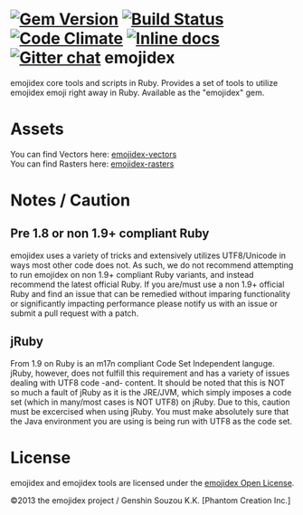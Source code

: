 [![Gem Version](https://badge.fury.io/rb/emojidex.png)](http://badge.fury.io/rb/emojidex)
[![Build Status](https://travis-ci.org/emojidex/emojidex.png)](https://travis-ci.org/emojidex/emojidex)
[![Code Climate](https://codeclimate.com/github/emojidex/emojidex.png)](https://codeclimate.com/github/emojidex/emojidex)
[![Inline docs](http://inch-ci.org/github/emojidex/emojidex.png?branch=master)](http://inch-ci.org/github/emojidex/emojidex)
[![Gitter chat](https://badges.gitter.im/emojidex/emojidex.png)](https://gitter.im/emojidex/emojidex)
emojidex
========
emojidex core tools and scripts in Ruby. Provides a set of tools to utilize emojidex emoji right away in Ruby. Available as the "emojidex" gem.

Assets
======
You can find Vectors here: [emojidex-vectors](https://github.com/emojidex/emojidex-vectors)  
You can find Rasters here: [emojidex-rasters](https://github.com/emojidex/emojidex-rasters)

Notes / Caution
===============

Pre 1.8 or non 1.9+ compliant Ruby
----------------------------------
emojidex uses a variety of tricks and extensively utilizes UTF8/Unicode in ways most other code does not. As such, we do not recommend attempting 
to run emojidex on non 1.9+ compliant Ruby variants, and instead recommend the latest official Ruby. If you are/must use a non 1.9+ official Ruby 
and find an issue that can be remedied without imparing functionality or significantly impacting performance please notify us with an issue or 
submit a pull request with a patch.

jRuby
-----
From 1.9 on Ruby is an m17n compliant Code Set Independent languge. jRuby, however, does not fulfill this requirement and has a variety of issues 
dealing with UTF8 code -and- content. It should be noted that this is NOT so much a fault of jRuby as it is the JRE/JVM, which simply imposes a 
code set (which in many/most cases is NOT UTF8) on jRuby. Due to this, caution must be excercised when using jRuby. You must make absolutely sure 
that the Java environment you are using is being run with UTF8 as the code set.

License
=======
emojidex and emojidex tools are licensed under the [emojidex Open License](https://www.emojidex.com/emojidex/emojidex_open_license).

©2013 the emojidex project / Genshin Souzou K.K. [Phantom Creation Inc.]
